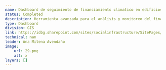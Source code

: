```yaml
---
name: Dashboard de seguimiento de financiamiento climatico en edificios
status: Completed
description: Herramienta avanzada para el análisis y monitoreo del financiamiento climático en las operaciones registradas con infraestructura, con filtros por año, país, división y sector. Proporciona una visión clara de la cantidad y el porcentaje de operaciones que integran Financiamiento Climático (FC) desde su preparación, detallando la asignación a actividades de mitigación y/o adaptación. También permite evaluar cómo los montos aprobados con FC pueden incrementarse en la fase de ejecución, maximizando el impacto de infraestructura verde. Además, ofrece un análisis sectorial y acceso al desglose detallado de cada proyecto, facilitando una gestión precisa y estratégica del financiamiento climático. Los proyectos que cuentan con Certificacion verde están geolocalizados. En futuro, se podria extender la geolocalización a todos los proyectos. 
type: Dashboard
division: GIS
link: https://idbg.sharepoint.com/sites/socialinfrastructure/SitePages/Sostenibilidad-y-Edificios-Verdes.aspx
technical: nan
leader: Ana Milena Avendaño
image: 
    url: 29.png
    alt: x
layers: []
---
```

    